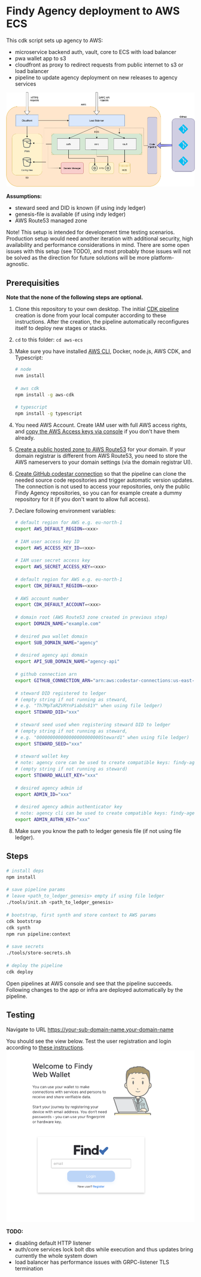 # Findy Agency deployment to AWS ECS

This cdk script sets up agency to AWS:

- microservice backend auth, vault, core to ECS with load balancer
- pwa wallet app to s3
- cloudfront as proxy to redirect requests from public internet to s3 or load balancer
- pipeline to update agency deployment on new releases to agency services

![overview](./docs/arch.png)

**Assumptions:**

- steward seed and DID is known (if using indy ledger)
- genesis-file is available (if using indy ledger)
- AWS Route53 managed zone

Note! This setup is intended for development time testing scenarios.
Production setup would need another iteration with additional security,
high availability and performance considerations in mind. There are some open
issues with this setup (see TODO), and most probably those issues will not be
solved as the direction for future solutions will be more platform-agnostic.

## Prerequisities

**Note that the none of the following steps are optional.**

1. Clone this repository to your own desktop.
The initial [CDK pipeline](https://docs.aws.amazon.com/cdk/v2/guide/cdk_pipeline.html)
creation is done from your local computer according to these instructions.
After the creation, the pipeline automatically reconfigures itself to deploy new stages or stacks.

1. `cd` to this folder: `cd aws-ecs`

1. Make sure you have installed [AWS CLI](https://aws.amazon.com/cli/),
Docker, node.js, AWS CDK, and Typescript:

   ```bash
   # node
   nvm install

   # aws cdk
   npm install -g aws-cdk

   # typescript
   npm install -g typescript
   ```

1. You need AWS Account. Create IAM user with full AWS access rights,
and [copy the AWS Access keys via console](https://docs.aws.amazon.com/IAM/latest/UserGuide/id_credentials_access-keys.html)
if you don't have them already.

1. [Create a public hosted zone to AWS Route53](https://docs.aws.amazon.com/Route53/latest/DeveloperGuide/CreatingHostedZone.html)
for your domain. If your domain registrar is different from AWS Route53,
you need to store the AWS nameservers to your domain settings
(via the domain registrar UI).

1. [Create GitHub codestar connection](https://docs.aws.amazon.com/dtconsole/latest/userguide/connections-create-github.html)
so that the pipeline can clone the needed source code repositories and trigger automatic version updates.
The connection is not used to access your repositories, only the public Findy Agency repositories,
so you can for example create a dummy repository for it (if you don't want to allow full access).

1. Declare following environment variables:

   ```bash
   # default region for AWS e.g. eu-north-1
   export AWS_DEFAULT_REGION=<xxx>

   # IAM user access key ID
   export AWS_ACCESS_KEY_ID=<xxx>

   # IAM user secret access key
   export AWS_SECRET_ACCESS_KEY=<xxx>

   # default region for AWS e.g. eu-north-1
   export CDK_DEFAULT_REGION=<xxx>

   # AWS account number
   export CDK_DEFAULT_ACCOUNT=<xxx>

   # domain root (AWS Route53 zone created in previous step)
   export DOMAIN_NAME="example.com"

   # desired pwa wallet domain
   export SUB_DOMAIN_NAME="agency"

   # desired agency api domain
   export API_SUB_DOMAIN_NAME="agency-api"

   # github connection arn
   export GITHUB_CONNECTION_ARN="arn:aws:codestar-connections:us-east-1:xxx:connection/xxx"

   # steward DID registered to ledger
   # (empty string if not running as steward,
   # e.g. "Th7MpTaRZVRYnPiabds81Y" when using file ledger)
   export STEWARD_DID="xxx"

   # steward seed used when registering steward DID to ledger
   # (empty string if not running as steward,
   # e.g. "000000000000000000000000Steward1" when using file ledger)
   export STEWARD_SEED="xxx"

   # steward wallet key
   # note: agency core can be used to create compatible keys: findy-agent tools key create
   # (empty string if not running as steward)
   export STEWARD_WALLET_KEY="xxx"

   # desired agency admin id
   export ADMIN_ID="xxx"

   # desired agency admin authenticator key
   # note: agency cli can be used to create compatible keys: findy-agent-cli new-key
   export ADMIN_AUTHN_KEY="xxx"
   ```

1. Make sure you know the path to ledger genesis file (if not using file ledger).

## Steps

```bash
# install deps
npm install

# save pipeline params
# leave <path_to_ledger_genesis> empty if using file ledger
./tools/init.sh <path_to_ledger_genesis>

# bootstrap, first synth and store context to AWS params
cdk bootstrap
cdk synth
npm run pipeline:context

# save secrets
./tools/store-secrets.sh

# deploy the pipeline
cdk deploy
```

Open pipelines at AWS console and see that the pipeline succeeds. Following changes
to the app or infra are deployed automatically by the pipeline.

## Testing

Navigate to URL <https://your-sub-domain-name.your-domain-name>

You should see the view below. Test the user registration and login according to [these instructions](https://github.com/findy-network/findy-wallet-pwa#registerlogin).
![wallet](./docs/wallet.png)

**TODO:**

- disabling default HTTP listener
- auth/core services lock bolt dbs while execution and thus
updates bring currently the whole system down
- load balancer has performance issues with GRPC-listener TLS termination
